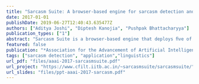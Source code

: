 ```yaml
---
title: "Sarcasm Suite: A browser-based engine for sarcasm detection and generation"
date: 2017-01-01
publishDate: 2019-06-27T12:40:43.635477Z
authors: ["Aditya Joshi", "Diptesh Kanojia", "Pushpak Bhattacharyya"]
publication_types: ["1"]
abstract: "Sarcasm Suite is a browser-based engine that deploys ﬁve of our past papers in sarcasm detection and generation. The sarcasm detection modules use four kinds of incongruity: sentiment incongruity, semantic incongruity, historical context incongruity and conversational context incongruity. The sarcasm generation module is a chatbot that responds sarcastically to user input. With a visually appealing interface that indicates predictions using ‘faces’ of our co-authors from our past papers, Sarcasm Suite is our ﬁrst demonstration of our work in computational sarcasm."
featured: false
publication: "*Association for the Advancement of Artificial Intelligence Conference: Demo Track (AAAI 2017)*"
tags: ["sarcasm detection", "application","linguistics"]
url_pdf: "files/aaai-2017-sarcasmsuite.pdf"
url_project: "https://www.cfilt.iitb.ac.in/~sarcasmsuite/sarcasmsuite/"
url_slides: "files/ppt-aaai-2017-sarcasm.pdf"
---
```


